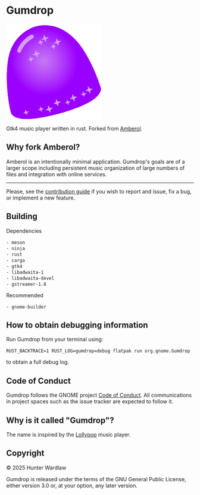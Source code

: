 Gumdrop
=======

<img src="https://raw.githubusercontent.com/regularhunter/gumdrop/304b07872c81d686119a56a60a095de7d71ddc8e/data/icons/hicolor/scalable/apps/org.gnome.Gumdrop.svg">

Gtk4 music player written in rust. Forked from [Amberol](https://gitlab.gnome.org/World/amberol).


Why fork Amberol?
-----------------------------------

Amberol is an intentionally minimal application. Gumdrop's goals are of a larger scope including 
persistent music organization of large numbers of files and integration with online services.

------------

Please, see the [contribution guide](./CONTRIBUTING.md) if you wish to report
and issue, fix a bug, or implement a new feature.


Building
-----------------------------------

Dependencies
```
- meson
- ninja
- rust
- cargo
- gtk4
- libadwaita-1
- libadwaita-devel
- gstreamer-1.0
```

Recommended
```
- gnome-builder
```

How to obtain debugging information
-----------------------------------

Run Gumdrop from your terminal using:

    RUST_BACKTRACE=1 RUST_LOG=gumdrop=debug flatpak run org.gnome.Gumdrop

to obtain a full debug log.

Code of Conduct
-----------------------------------

Gumdrop follows the GNOME project [Code of Conduct](./code-of-conduct.md). All
communications in project spaces such as the issue tracker are expected to follow it.

Why is it called "Gumdrop"?
-----------------------------------

The name is inspired by the [Lollypop](https://gitlab.gnome.org/World/lollypop) music player.

Copyright
-----------------------------------

© 2025 Hunter Wardlaw

Gumdrop is released under the terms of the GNU General Public License, either
version 3.0 or, at your option, any later version.
